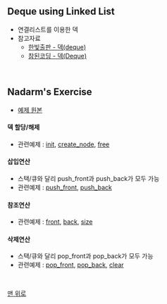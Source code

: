 ## Deque using Linked List
- 연결리스트를 이용한 덱
- 참고자료
    - [한빛출판 - 덱(deque)](http://www.hanbit.co.kr/channel/category/category_view.html?cms_code=CMS3942847236)
    - [참된코딩 - 덱(Deque)](https://truecode.tistory.com/129)
<br>

## Nadarm's Exercise
- [예제 원본](https://github.com/nadarm/42-algorithm/tree/master/deque)

#### 덱 할당/해제
- 관련예제 : [init](./deque_init.c), [create_node](./create_elem.c), [free](./free_deque)

#### 삽입연산
- 스택/큐와 달리 push_front과 push_back가 모두 가능
- 관련예제 : [push_front](./deque_push_front.c), [push_back](./deque_push_back.c)

#### 참조연산
- 관련예제 : [front](./deque_front.c), [back](./deque_back.c), [size](./deque_size.c)

#### 삭제연산
- 스택/큐와 달리 pop_front과 pop_back가 모두 가능
- 관련예제 : [pop_front](./deque_pop_front.c), [pop_back](./deque_pop_back.c), [clear](./deque_clear)
<br>

[맨 위로](#deque-using-linked-list)
